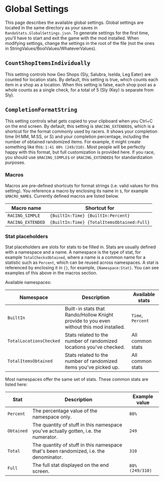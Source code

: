 # Global Settings

This page describes the available global settings. Global settings are located in the same directory as
your saves in `RandoStats.GlobalSettings.json`. To generate settings for the first time, you'll
have to start and exit the game with the mod installed. When modifying settings, change the settings in
the root of the file (not the ones in StringValues/BoolValues/WhateverValues).

## `CountShopItemsIndividually`

This setting controls how Geo Shops (Sly, Salubra, Iselda, Leg Eater) are counted for location stats.
By default, this setting is true, which counts each item in a shop as a location. When this setting is
false, each shop pool as a whole counts as a single check, for a total of 5 (Sly (Key) is separate from
Sly).

## `CompletionFormatString`

This setting controls what gets copied to your clipboard when you Ctrl+C on the end screen. By default,
this setting is `$RACING_EXTENDED$`, which is a shortcut for the format commonly used by racers. It
shows your completion time (H:MM, M:SS, or S) and your completion percentage, including the number of
obtained randomized items. For example, it might create something like this: `1:41 80% (249/310)`.
Most people will be perfectly happy with this format, but full customization is provided here. If you
race, you should use `$RACING_SIMPLE$` or `$RACING_EXTENDED$` for standardization purposes.

### Macros

Macros are pre-defined shortcuts for format strings (i.e. valid values for this setting). You reference a
macro by enclosing its name in `$`, for example `$MACRO_NAME$`. Currently defined macros are listed below.

| Macro name | Shortcut for |
| --- | --- |
| `RACING_SIMPLE` | `{BuiltIn:Time} {BuiltIn:Percent}` |
| `RACING_EXTENDED` | `{BuiltIn:Time} {TotalItemsObtained:Full}` |

### Stat placeholders

Stat placeholders are slots for stats to be filled in. Stats are usually defined with a namespace and a
name. A namespace is the type of stat, for example `TotalChecksObtained`, where a name is a common name
for a statistic such as `Percent`, which can be reused across namespaces. A stat is referenced by enclosing
it in `{}`, for example, `{Namespace:Stat}`. You can see examples of this above in the macros section.

Available namespaces:

| Namespace | Description | Available stats |
| --- | --- | --- |
| `BuiltIn` | Built-in stats that Rando/Hollow Knight provide to you even without this mod installed. | `Time`, `Percent` |
| `TotalLocationsChecked` | Stats related to the number of randomized locations you've checked. | All common stats |
| `TotalItemsObtained` | Stats related to the number of randomized items you've picked up. | All common stats |

Most namespaces offer the same set of stats. These common stats are listed here:

| Stat | Description | Example value |
| --- | --- | --- |
| `Percent` | The percentage value of the namespace only. | `80%` |
| `Obtained` | The quantity of stuff in this namespace you've actually gotten, i.e. the numerator. | `249` |
| `Total` | The quantity of stuff in this namespace that's been randomized, i.e. the denominator. | `310` |
| `Full` | The full stat displayed on the end screen. | `80% (249/310)`